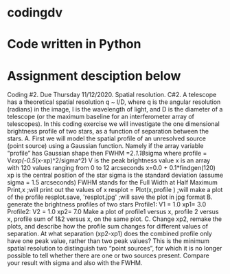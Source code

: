# codingdv
# Code written in Python 
# Assignment desciption below

Coding #2. Due Thursday 11/12/2020.
Spatial resolution.
C#2. A telescope has a theoretical spatial resolution q ~ l/D,
where q is the angular resolution (radians) in the image, l is the wavelength of light, and D is the
diameter of a telescope (or the maximum baseline for an interferometer array of telescopes). In this
coding exercise we will investigate the one dimensional brightness profile of two stars, as a function of
separation between the stars.
A. First we will model the spatial profile of an unresolved source (point source) using a Gaussian
function. Namely if the array variable “profile” has Gaussian shape then FWHM =2.*1.18*sigma where
profile = V*exp(-0.5*(x-xp)^2/sigma^2)
V is the peak brightness value
x is an array with 120 values ranging from 0 to 12 arcseconds
 x=0.0 + 0.1*findgen(120)
xp is the central position of the star
sigma is the standard deviation (assume sigma = 1.5 arcseconds)
FWHM stands for the Full Width at Half Maximum
Print,x ;will print out the values of x
resplot = Plot(x,profile ) ;will make a plot of the profile
resplot.save, 'resplot.jpg' ;will save the plot in jpg format
B. generate the brightness profiles of two stars
Profile1: V1 = 1.0 xp1= 3.0
Profile2: V2 = 1.0 xp2= 7.0
Make a plot of profile1 versus x, profile 2 versus x, profile sum of 1&2 versus x, on the same plot.
C. Change xp2, remake the plots, and describe how the profile sum changes for different values of
separation. At what separation (xp2-xp1) does the combined profile only have one peak value, rather
than two peak values? This is the minimum spatial resolution to distinguish two “point sources”, for
which it is no longer possible to tell whether there are one or two sources present. Compare your result
with sigma and also with the FWHM.
